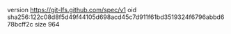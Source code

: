 version https://git-lfs.github.com/spec/v1
oid sha256:122c08d8f5d49f44105d698acd45c7d911f61bd3519324f6796abbd678bcff2c
size 964
